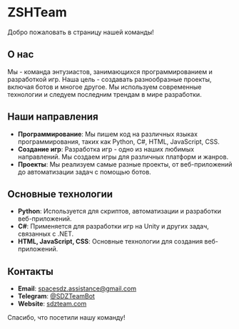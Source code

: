 # ZSHTeam

Добро пожаловать в страницу нашей команды!

## О нас

Мы - команда энтузиастов, занимающихся программированием и разработкой игр. Наша цель - создавать разнообразные проекты, включая ботов и многое другое. Мы используем современные технологии и следуем последним трендам в мире разработки.

## Наши направления

- **Программирование**: Мы пишем код на различных языках программирования, таких как Python, C#, HTML, JavaScript, CSS.
- **Создание игр**: Разработка игр - одно из наших любимых направлений. Мы создаем игры для различных платформ и жанров.
- **Проекты**: Мы реализуем самые разные проекты, от веб-приложений до автоматизации задач с помощью ботов.

## Основные технологии

- **Python**: Используется для скриптов, автоматизации и разработки веб-приложений.
- **C#**: Применяется для разработки игр на Unity и других задач, связанных с .NET.
- **HTML, JavaScript, CSS**: Основные технологии для создания веб-приложений.

## Контакты

- **Email**: [spacesdz.assistance@gmail.com](mailto:spacesdz.assistance@gmail.com)
- **Telegram**: [@SDZTeamBot](https://t.me/SDZTeamBot)
- **Website**: [sdzteam.com](https://sdzteam.com)

Спасибо, что посетили нашу команду!
